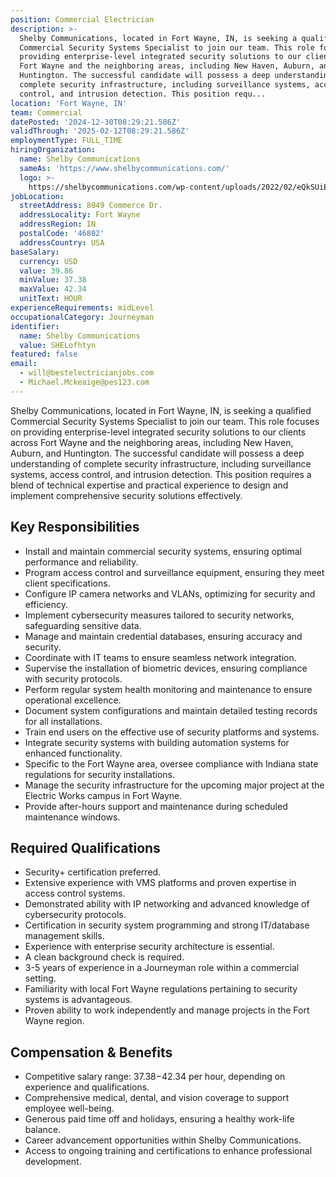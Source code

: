 ```yaml
---
position: Commercial Electrician
description: >-
  Shelby Communications, located in Fort Wayne, IN, is seeking a qualified
  Commercial Security Systems Specialist to join our team. This role focuses on
  providing enterprise-level integrated security solutions to our clients across
  Fort Wayne and the neighboring areas, including New Haven, Auburn, and
  Huntington. The successful candidate will possess a deep understanding of
  complete security infrastructure, including surveillance systems, access
  control, and intrusion detection. This position requ...
location: 'Fort Wayne, IN'
team: Commercial
datePosted: '2024-12-30T08:29:21.586Z'
validThrough: '2025-02-12T08:29:21.586Z'
employmentType: FULL_TIME
hiringOrganization:
  name: Shelby Communications
  sameAs: 'https://www.shelbycommunications.com/'
  logo: >-
    https://shelbycommunications.com/wp-content/uploads/2022/02/eQkSUiEUF9h03zP_TRYxMq9BEwyVxvd6tiQOkA.png
jobLocation:
  streetAddress: 8049 Commerce Dr.
  addressLocality: Fort Wayne
  addressRegion: IN
  postalCode: '46802'
  addressCountry: USA
baseSalary:
  currency: USD
  value: 39.86
  minValue: 37.38
  maxValue: 42.34
  unitText: HOUR
experienceRequirements: midLevel
occupationalCategory: Journeyman
identifier:
  name: Shelby Communications
  value: SHELofhtyn
featured: false
email:
  - will@bestelectricianjobs.com
  - Michael.Mckeaige@pes123.com
---
```




Shelby Communications, located in Fort Wayne, IN, is seeking a qualified Commercial Security Systems Specialist to join our team. This role focuses on providing enterprise-level integrated security solutions to our clients across Fort Wayne and the neighboring areas, including New Haven, Auburn, and Huntington. The successful candidate will possess a deep understanding of complete security infrastructure, including surveillance systems, access control, and intrusion detection. This position requires a blend of technical expertise and practical experience to design and implement comprehensive security solutions effectively.

## Key Responsibilities

- Install and maintain commercial security systems, ensuring optimal performance and reliability.
- Program access control and surveillance equipment, ensuring they meet client specifications.
- Configure IP camera networks and VLANs, optimizing for security and efficiency.
- Implement cybersecurity measures tailored to security networks, safeguarding sensitive data.
- Manage and maintain credential databases, ensuring accuracy and security.
- Coordinate with IT teams to ensure seamless network integration.
- Supervise the installation of biometric devices, ensuring compliance with security protocols.
- Perform regular system health monitoring and maintenance to ensure operational excellence.
- Document system configurations and maintain detailed testing records for all installations.
- Train end users on the effective use of security platforms and systems.
- Integrate security systems with building automation systems for enhanced functionality.
- Specific to the Fort Wayne area, oversee compliance with Indiana state regulations for security installations.
- Manage the security infrastructure for the upcoming major project at the Electric Works campus in Fort Wayne.
- Provide after-hours support and maintenance during scheduled maintenance windows.

## Required Qualifications

- Security+ certification preferred.
- Extensive experience with VMS platforms and proven expertise in access control systems.
- Demonstrated ability with IP networking and advanced knowledge of cybersecurity protocols.
- Certification in security system programming and strong IT/database management skills.
- Experience with enterprise security architecture is essential.
- A clean background check is required.
- 3-5 years of experience in a Journeyman role within a commercial setting.
- Familiarity with local Fort Wayne regulations pertaining to security systems is advantageous.
- Proven ability to work independently and manage projects in the Fort Wayne region.

## Compensation & Benefits

- Competitive salary range: $37.38-$42.34 per hour, depending on experience and qualifications.
- Comprehensive medical, dental, and vision coverage to support employee well-being.
- Generous paid time off and holidays, ensuring a healthy work-life balance.
- Career advancement opportunities within Shelby Communications.
- Access to ongoing training and certifications to enhance professional development.